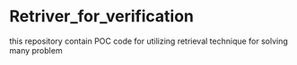 # Retriver_for_verification
this repository contain POC code for utilizing retrieval technique for solving many problem
